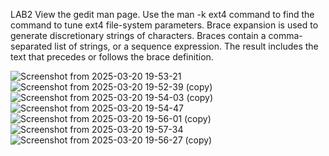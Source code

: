 LAB2
View the gedit man page.
Use the man -k ext4 command to find the command to tune ext4 file-system parameters.
Brace expansion is used to generate discretionary strings of characters. Braces contain a comma-separated list of strings,
or a sequence expression. The result includes the text that precedes or follows the brace definition.

![Screenshot from 2025-03-20 19-53-21](https://github.com/user-attachments/assets/20117461-67ba-4f32-84ea-0646f3d73bb8)
![Screenshot from 2025-03-20 19-52-39 (copy)](https://github.com/user-attachments/assets/dadb95aa-02ec-4b0c-af0f-7d5c0adff36b)
![Screenshot from 2025-03-20 19-54-03 (copy)](https://github.com/user-attachments/assets/fd77914f-1235-4b31-9f3a-016fd571aa5d)
![Screenshot from 2025-03-20 19-54-47](https://github.com/user-attachments/assets/1911d47c-c37c-400f-be6b-54b103410f80)
![Screenshot from 2025-03-20 19-56-01 (copy)](https://github.com/user-attachments/assets/fd5b9688-1bce-4ea0-bf3d-43ce542ef65a)
![Screenshot from 2025-03-20 19-57-34](https://github.com/user-attachments/assets/d94d1ba3-7ea7-4ebb-9ae7-7557da269477)
![Screenshot from 2025-03-20 19-56-27 (copy)](https://github.com/user-attachments/assets/bee565be-3e09-4177-a31a-e6cf9de6606c)




